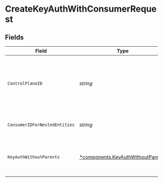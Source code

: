 # CreateKeyAuthWithConsumerRequest


## Fields

| Field                                                                                       | Type                                                                                        | Required                                                                                    | Description                                                                                 | Example                                                                                     |
| ------------------------------------------------------------------------------------------- | ------------------------------------------------------------------------------------------- | ------------------------------------------------------------------------------------------- | ------------------------------------------------------------------------------------------- | ------------------------------------------------------------------------------------------- |
| `ControlPlaneID`                                                                            | *string*                                                                                    | :heavy_check_mark:                                                                          | The UUID of your control plane. This variable is available in the Konnect manager.          | 9524ec7d-36d9-465d-a8c5-83a3c9390458                                                        |
| `ConsumerIDForNestedEntities`                                                               | *string*                                                                                    | :heavy_check_mark:                                                                          | Consumer ID for nested entities                                                             | f28acbfa-c866-4587-b688-0208ac24df21                                                        |
| `KeyAuthWithoutParents`                                                                     | [*components.KeyAuthWithoutParents](../../models/components/keyauthwithoutparents.md)       | :heavy_minus_sign:                                                                          | Description of new API-key for creation                                                     | {<br/>"id": "b2f34145-0343-41a4-9602-4c69dec2f269",<br/>"key": "IL1deIyHyQA40WpeLeA1bIUXuvTwlGjo"<br/>} |